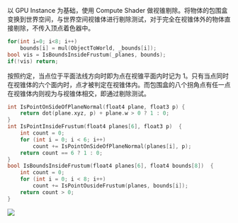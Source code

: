 以 GPU Instance 为基础，使用 Compute Shader 做视锥剔除。将物体的包围盒变换到世界空间，与世界空间视锥体进行剔除测试，对于完全在视锥体外的物体直接剔除，不传入顶点着色器中。

```cpp
for(int i=0; i<8; i++)
    bounds[i] = mul(ObjectToWorld, _bounds[i]);
bool vis = IsBoundsInsideFrustum(_planes, bounds);
if(!vis) return;
```

按照约定，当点位于平面法线方向时即为点在视锥平面内时记为 1。只有当点同时在视锥体的六个面内时，点才被判定在视锥体内。而包围盒的八个拐角点有任一点在视锥体内则视为与视锥体相交，即通过剔除测试。

```cpp
int IsPointOnSideOfPlaneNormal(float4 plane, float3 p) {
    return dot(plane.xyz, p) + plane.w > 0 ? 1 : 0;  
}  
int IsPointInsideFrustum(float4 planes[6], float3 p)  {  
    int count = 0;  
    for (int i = 0; i < 6; i++)  
        count += IsPointOnSideOfPlaneNormal(planes[i], p);  
    return count == 6 ? 1 : 0;  
} 
bool IsBoundsInsideFrustum(float4 planes[6], float4 bounds[8])  {  
    int count = 0;  
    for (int i = 0; i < 8; i++)  
	    count += IsPointOusideFrustum(planes, bounds[i]);  
    return count > 0;  
}
```

![](FrustumCulling.png)
